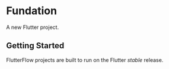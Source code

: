 # Fundation

A new Flutter project.

## Getting Started

FlutterFlow projects are built to run on the Flutter _stable_ release.
